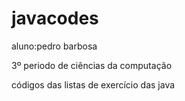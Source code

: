 # javacodes


aluno:pedro barbosa


3º periodo de ciências da computação



códigos das listas de exercício das java
